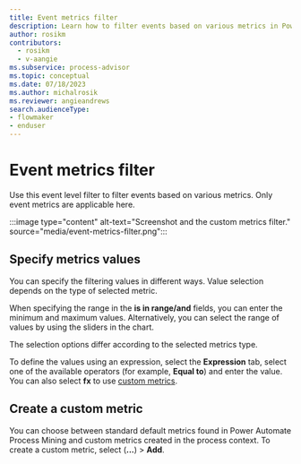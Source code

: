 ```yaml
---
title: Event metrics filter
description: Learn how to filter events based on various metrics in Power Automate Process Mining.
author: rosikm
contributors:
  - rosikm
  - v-aangie
ms.subservice: process-advisor
ms.topic: conceptual
ms.date: 07/18/2023
ms.author: michalrosik
ms.reviewer: angieandrews
search.audienceType:
- flowmaker
- enduser
---
```


# Event metrics filter

Use this event level filter to filter events based on various metrics. Only event metrics are applicable here.

:::image type="content" alt-text="Screenshot and the custom metrics filter." source="media/event-metrics-filter.png":::

## Specify metrics values

You can specify the filtering values in different ways. Value selection depends on the type of selected metric.

When specifying the range in the **is in range/and** fields, you can enter the minimum and maximum values. Alternatively, you can select the range of values by using the sliders in the chart.

The selection options differ according to the selected metrics type.

To define the values using an expression, select the **Expression** tab, select one of the available operators (for example, **Equal to**) and enter the value. You can also select **fx** to use [custom metrics](custom-metrics.md).

## Create a custom metric

You can choose between standard default metrics found in Power Automate Process Mining and custom metrics created in the process context. To create a custom metric, select (**...**) > **Add**.
